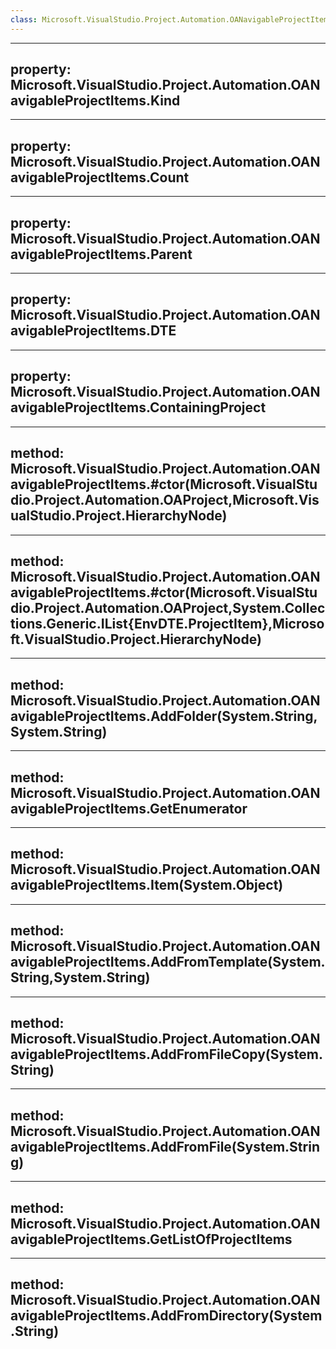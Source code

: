 ```yaml
---
class: Microsoft.VisualStudio.Project.Automation.OANavigableProjectItems
---
```


---
property: Microsoft.VisualStudio.Project.Automation.OANavigableProjectItems.Kind
---

---
property: Microsoft.VisualStudio.Project.Automation.OANavigableProjectItems.Count
---

---
property: Microsoft.VisualStudio.Project.Automation.OANavigableProjectItems.Parent
---

---
property: Microsoft.VisualStudio.Project.Automation.OANavigableProjectItems.DTE
---

---
property: Microsoft.VisualStudio.Project.Automation.OANavigableProjectItems.ContainingProject
---

---
method: Microsoft.VisualStudio.Project.Automation.OANavigableProjectItems.#ctor(Microsoft.VisualStudio.Project.Automation.OAProject,Microsoft.VisualStudio.Project.HierarchyNode)
---

---
method: Microsoft.VisualStudio.Project.Automation.OANavigableProjectItems.#ctor(Microsoft.VisualStudio.Project.Automation.OAProject,System.Collections.Generic.IList{EnvDTE.ProjectItem},Microsoft.VisualStudio.Project.HierarchyNode)
---

---
method: Microsoft.VisualStudio.Project.Automation.OANavigableProjectItems.AddFolder(System.String,System.String)
---

---
method: Microsoft.VisualStudio.Project.Automation.OANavigableProjectItems.GetEnumerator
---

---
method: Microsoft.VisualStudio.Project.Automation.OANavigableProjectItems.Item(System.Object)
---

---
method: Microsoft.VisualStudio.Project.Automation.OANavigableProjectItems.AddFromTemplate(System.String,System.String)
---

---
method: Microsoft.VisualStudio.Project.Automation.OANavigableProjectItems.AddFromFileCopy(System.String)
---

---
method: Microsoft.VisualStudio.Project.Automation.OANavigableProjectItems.AddFromFile(System.String)
---

---
method: Microsoft.VisualStudio.Project.Automation.OANavigableProjectItems.GetListOfProjectItems
---

---
method: Microsoft.VisualStudio.Project.Automation.OANavigableProjectItems.AddFromDirectory(System.String)
---

